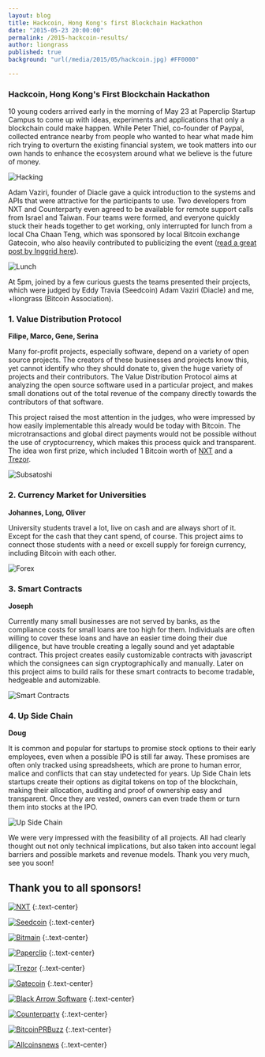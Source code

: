 ```yaml
---
layout: blog
title: Hackcoin, Hong Kong's first Blockchain Hackathon
date: "2015-05-23 20:00:00"
permalink: /2015-hackcoin-results/
author: liongrass
published: true
background: "url(/media/2015/05/hackcoin.jpg) #FF0000"

---
```


### Hackcoin, Hong Kong's First Blockchain Hackathon

10 young coders arrived early in the morning of May 23 at Paperclip Startup Campus to come up with ideas, experiments and applications that only a blockchain could make happen. While Peter Thiel, co-founder of Paypal, collected entrance nearby from people who wanted to hear what made him rich trying to overturn the existing financial system, we took matters into our own hands to enhance the ecosystem around what we believe is the future of money.

![Hacking](/media/2015/05/hacking.jpg)

Adam Vaziri, founder of Diacle gave a quick introduction to the systems and APIs that were attractive for the participants to use. Two developers from NXT and Counterparty even agreed to be available for remote support calls from Israel and Taiwan.
Four teams were formed, and everyone quickly stuck their heads together to get working, only interrupted for lunch from a local Cha Chaan Teng, which was sponsored by local Bitcoin exchange Gatecoin, who also heavily contributed to publicizing the event ([read a great post by Inggrid here](https://www.gatecoin.com/blog/2015/05/hk-first-blockchain-hackathod/)).

![Lunch](/media/2015/05/lunch.jpg)

At 5pm, joined by a few curious guests the teams presented their projects, which were judged by Eddy Travia (Seedcoin) Adam Vaziri (Diacle) and me, +liongrass (Bitcoin Association).

### 1. Value Distribution Protocol
**Filipe, Marco, Gene, Serina**

Many for-profit projects, especially software, depend on a variety of open source projects. The creators of these businesses and projects know this, yet cannot identify who they should donate to, given the huge variety of projects and their contributors.
The Value Distribution Protocol aims at analyzing the open source software used in a particular project, and makes small donations out of the total revenue of the company directly towards the contributors of that software.

This project raised the most attention in the judges, who were impressed by how easily implementable this already would be today with Bitcoin. The microtransactions and global direct payments would not be possible without the use of cryptocurrency, which makes this process quick and transparent. The idea won first prize, which included 1 Bitcoin worth of [NXT](http://nxt.org/) and a [Trezor](http://www.bitcointrezor.com/).

![Subsatoshi](/media/2015/05/subsatoshi.jpg)

### 2. Currency Market for Universities
**Johannes, Long, Oliver**

University students travel a lot, live on cash and are always short of it. Except for the cash that they cant spend, of course. This project aims to connect those students with a need or excell supply for foreign currency, including Bitcoin with each other.

![Forex](/media/2015/05/forex.jpg)

### 3. Smart Contracts
**Joseph**

Currently many small businesses are not served by banks, as the compliance costs for small loans are too high for them. Individuals are often willing to cover these loans and have an easier time doing their due diligence, but have trouble creating a legally sound and yet adaptable contract. This project creates easily customizable contracts with javascript which the consignees can sign cryptographically and manually.
Later on this project aims to build rails for these smart contracts to become tradable, hedgeable and automizable.

![Smart Contracts](/media/2015/05/smartcontracts.jpg)

### 4. Up Side Chain
**Doug**

It is common and popular for startups to promise stock options to their early employees, even when a possible IPO is still far away. These promises are often only tracked using spreadsheets, which are prone to human error, malice and conflicts that can stay undetected for years. Up Side Chain lets startups create their options as digital tokens on top of the blockchain, making their allocation, auditing and proof of ownership easy and transparent. Once they are vested, owners can even trade them or turn them into stocks at the IPO.

![Up Side Chain](/media/2015/05/upsidechain.jpg)

We were very impressed with the feasibility of all projects. All had clearly thought out not only technical implications, but also taken into account legal barriers and possible markets and revenue models. Thank you very much, see you soon!

## Thank you to all sponsors!


[![NXT](/media/2015/05/nxt.png)](http://nxt.org/)
{:.text-center}

[![Seedcoin](/media/2015/05/seedcoin.png)](http://www.seedco.in/home/)
{:.text-center}

[![Bitmain](/media/2015/05/bitmain.png)](https://www.bitmaintech.com/)
{:.text-center}

[![Paperclip](/media/2015/05/paperclip.jpg)](http://papercliphk.com/)
{:.text-center}

[![Trezor](/media/2015/05/trezor.png)](https://www.buytrezor.com/)
{:.text-center}

[![Gatecoin](/media/2015/05/gatecoin.png)](https://gatecoin.com/)
{:.text-center}

[![Black Arrow Software](/media/2015/05/blackarrow.jpg)](http://www.blackarrowsoftware.com/)
{:.text-center}

[![Counterparty](/media/2015/05/counterparty.png)](http://counterparty.io/)
{:.text-center}

[![BitcoinPRBuzz](/media/2015/05/bitcoinprbuzz.png)](http://bitcoinprbuzz.com/)
{:.text-center}

[![Allcoinsnews](/media/2015/05/allcoinsnews.png)](http://allcoinsnews.com/)
{:.text-center}
